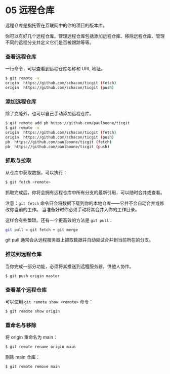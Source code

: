 # 05 远程仓库

远程仓库是指托管在互联网中的你的项目的版本库。

你可以有好几个远程仓库。管理远程仓库包括添加远程仓库、移除远程仓库、管理不同的远程分支并定义它们是否被跟踪等等。 

### 查看远程仓库

一行命令，可以查看到远程仓库名称和 URL 地址。

```sh
$ git remote -v
origin	https://github.com/schacon/ticgit (fetch)
origin	https://github.com/schacon/ticgit (push)
```

### 添加远程仓库

除了克隆外，也可以自己手动添加远程仓库。

```sh
$ git remote add pb https://github.com/paulboone/ticgit
$ git remote -v
origin	https://github.com/schacon/ticgit (fetch)
origin	https://github.com/schacon/ticgit (push)
pb	https://github.com/paulboone/ticgit (fetch)
pb	https://github.com/paulboone/ticgit (push)
```

### 抓取与拉取

从仓库中获取数据，可以执行：

```sh
$ git fetch <remote>
```

抓取完成后，你将会拥有远程仓库中所有分支的最新引用，可以随时合并或查看。

注意：`git fetch` 命令只会将数据下载到你的本地仓库——它并不会自动合并或修改你当前的工作。 当准备好时你必须手动将其合并入你的工作目录。

这样会有些繁琐。还有一个更高效的方法是 `git pull`：

```sh
git pull = git fetch + git merge
```

git pull 通常会从远程服务器上抓取数据并自动尝试合并到当前所在的分支。

### 推送到远程仓库

当你完成一部分功能，必须将其推送到远程服务器，供他人协作。

```sh
$ git push origin master
```

### 查看某个远程仓库

可以使用 `git remote show <remote>` 命令：

```sh
$ git remote show origin
```

### 重命名与移除

将 origin 重命名为 main：

```sh
$ git remote rename origin main
```

删除 main 仓库：

```sh
$ git remote remove main
```

